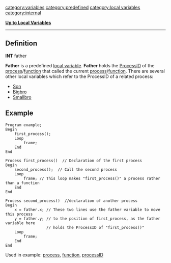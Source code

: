 <category:variables> <category:predefined> [category:local
variables](category:local_variables "wikilink") <category:internal>

[**Up to Local Variables**](Local_variables "wikilink")

------------------------------------------------------------------------

Definition
----------

**INT** father

**Father** is a predefined [local variable](local_variable "wikilink").
**Father** holds the [ProcessID](ProcessID "wikilink") of the
[process](process "wikilink")/[function](function "wikilink") that
called the current
[process](process "wikilink")/[function](function "wikilink"). There are
several other local variables which refer to the ProcessID of a related
process:

-   [Son](Son "wikilink")
-   [Bigbro](Bigbro "wikilink")
-   [Smallbro](Smallbro "wikilink")

Example
-------

    Program example;
    Begin
        first_process();
        Loop
            frame;
        End
    End

    Process first_process()  // Declaration of the first process
    Begin
        second_process();  // Call the second process
        Loop
            frame; // This loop makes "first_process()" a process rather than a function
        End
    End

    Process second_process()  //declaration of another process
    Begin
        x = father.x; // These two lines use the father variable to move this process
        y = father.y; // to the position of first_process, as the father variable here
                      // holds the ProcessID of "first_process()"
        Loop
            frame;  
        End
    End

Used in example: [process](process "wikilink"),
[function](function "wikilink"), [processID](processID "wikilink")
